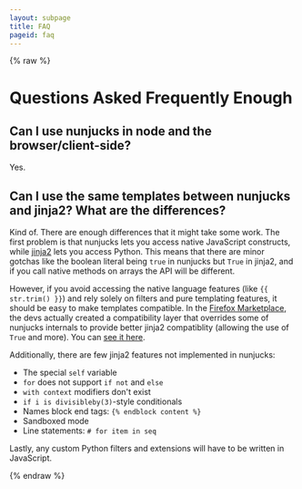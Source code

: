 ```yaml
---
layout: subpage
title: FAQ
pageid: faq
---
```

{% raw %}

# Questions Asked Frequently Enough

## Can I use nunjucks in node and the browser/client-side?

Yes.

## Can I use the same templates between nunjucks and jinja2? What are the differences?

Kind of. There are enough differences that it might take some work.
The first problem is that nunjucks lets you access native JavaScript
constructs, while [jinja2](http://jinja.pocoo.org/) lets you access
Python. This means that there are minor gotchas like the boolean
literal being `true` in nunjucks but `True` in jinja2, and if you call
native methods on arrays the API will be different.

However, if you avoid accessing the native language features (like `{{ str.trim() }}`)
and rely solely on filters and pure templating
features, it should be easy to make templates compatible. In the
[Firefox Marketplace](https://marketplace.firefox.com/), the devs
actually created a compatibility layer that overrides some of nunjucks
internals to provide better jinja2 compatiblity (allowing the use of
`True` and more). You can [see it
here](https://github.com/mozilla/fireplace/blob/master/hearth/media/js/lib/nunjucks.compat.js).

Additionally, there are few jinja2 features not implemented in nunjucks:

* The special `self` variable
* `for` does not support `if not` and `else`
* `with context` modifiers don't exist
* `if i is divisibleby(3)`-style conditionals
* Names block end tags: `{% endblock content %}`
* Sandboxed mode
* Line statements: `# for item in seq`

Lastly, any custom Python filters and extensions will have to be written in JavaScript.

{% endraw %}